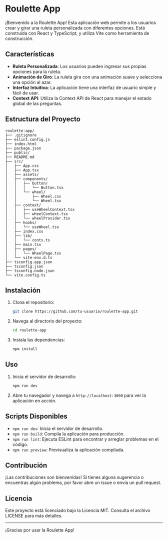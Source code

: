 # Roulette App

¡Bienvenido a la Roulette App! Esta aplicación web permite a los usuarios crear y girar una ruleta personalizada con diferentes opciones. Está construida con React y TypeScript, y utiliza Vite como herramienta de construcción.

## Características

- **Ruleta Personalizada**: Los usuarios pueden ingresar sus propias opciones para la ruleta.
- **Animación de Giro**: La ruleta gira con una animación suave y selecciona una opción al azar.
- **Interfaz Intuitiva**: La aplicación tiene una interfaz de usuario simple y fácil de usar.
- **Context API**: Utiliza la Context API de React para manejar el estado global de las preguntas.

## Estructura del Proyecto

```
roulette-app/
├── .gitignore
├── eslint.config.js
├── index.html
├── package.json
├── public/
├── README.md
├── src/
│   ├── App.css
│   ├── App.tsx
│   ├── assets/
│   ├── components/
│   │   ├── button/
│   │   │   └── Button.tsx
│   │   └── wheel/
│   │       ├── Wheel.css
│   │       └── Wheel.tsx
│   ├── context/
│   │   ├── useWheelContext.tsx
│   │   ├── wheelContext.tsx
│   │   └── wheelProvider.tsx
│   ├── hooks/
│   │   └── useWheel.tsx
│   ├── index.css
│   ├── lib/
│   │   └── conts.ts
│   ├── main.tsx
│   ├── pages/
│   │   └── WheelPage.tsx
│   └── vite-env.d.ts
├── tsconfig.app.json
├── tsconfig.json
├── tsconfig.node.json
└── vite.config.ts
```

## Instalación

1. Clona el repositorio:
   ```sh
   git clone https://github.com/tu-usuario/roulette-app.git
   ```
2. Navega al directorio del proyecto:
   ```sh
   cd roulette-app
   ```
3. Instala las dependencias:
   ```sh
   npm install
   ```

## Uso

1. Inicia el servidor de desarrollo:
   ```sh
   npm run dev
   ```
2. Abre tu navegador y navega a `http://localhost:3000` para ver la aplicación en acción.

## Scripts Disponibles

- `npm run dev`: Inicia el servidor de desarrollo.
- `npm run build`: Compila la aplicación para producción.
- `npm run lint`: Ejecuta ESLint para encontrar y arreglar problemas en el código.
- `npm run preview`: Previsualiza la aplicación compilada.

## Contribución

¡Las contribuciones son bienvenidas! Si tienes alguna sugerencia o encuentras algún problema, por favor abre un issue o envía un pull request.

## Licencia

Este proyecto está licenciado bajo la Licencia MIT. Consulta el archivo LICENSE para más detalles.

---

¡Gracias por usar la Roulette App!